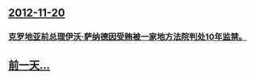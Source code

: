 ## [2012-11-20](/zh/news/2012/11/20/index.md)

### [克罗地亚前总理伊沃·萨纳德因受贿被一家地方法院判处10年监禁。](/zh/news/2012/11/20/克罗地亚前总理伊沃-萨纳德因受贿被一家地方法院判处10年监禁.md)
## [前一天...](/zh/news/2012/11/19/index.md)

